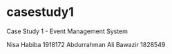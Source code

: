 # casestudy1
Case Study 1 - Event Management System

Nisa Habiba 1918172
Abdurrahman Ali Bawazir 1828549
